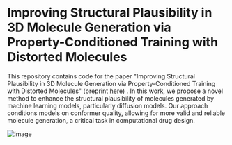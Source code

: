 # Improving Structural Plausibility in 3D Molecule Generation via Property-Conditioned Training with Distorted Molecules

This repository contains code for the paper "Improving Structural Plausibility in 3D Molecule Generation via Property-Conditioned Training with Distorted Molecules" (preprint [here](https://www.biorxiv.org/content/10.1101/2024.09.17.613136v1))
. In this work, we propose a novel method to enhance the structural plausibility of molecules generated by machine learning models, particularly diffusion models. Our approach conditions models on conformer quality, allowing for more valid and reliable molecule generation, a critical task in computational drug design.

![image](https://github.com/user-attachments/assets/0ea71839-6e0e-4b65-bd1f-4743d876610c)




